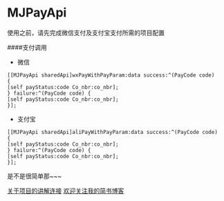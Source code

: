 
# MJPayApi

使用之前，请先完成微信支付及支付宝支付所需的项目配置

####支付调用

- 微信
```
[[MJPayApi sharedApi]wxPayWithPayParam:data success:^(PayCode code)
{
[self payStatus:code Co_nbr:co_nbr];
} failure:^(PayCode code) {
[self payStatus:code Co_nbr:co_nbr];
}];
```
- 支付宝

```
[[MJPayApi sharedApi]aliPayWithPayParam:data success:^(PayCode code)
{
[self payStatus:code Co_nbr:co_nbr];
} failure:^(PayCode code) {
[self payStatus:code Co_nbr:co_nbr];
}];
```

是不是很简单那~~~

[关于项目的讲解连接](http://www.jianshu.com/p/6105550fe070)
[欢迎关注我的简书博客](http://www.jianshu.com/u/2a2051ad6a5d)
